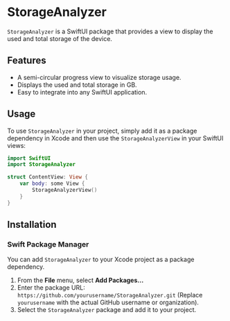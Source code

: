# StorageAnalyzer

`StorageAnalyzer` is a SwiftUI package that provides a view to display the used and total storage of the device.

## Features

*   A semi-circular progress view to visualize storage usage.
*   Displays the used and total storage in GB.
*   Easy to integrate into any SwiftUI application.

## Usage

To use `StorageAnalyzer` in your project, simply add it as a package dependency in Xcode and then use the `StorageAnalyzerView` in your SwiftUI views:

```swift
import SwiftUI
import StorageAnalyzer

struct ContentView: View {
    var body: some View {
        StorageAnalyzerView()
    }
}
```

## Installation

### Swift Package Manager

You can add `StorageAnalyzer` to your Xcode project as a package dependency.

1.  From the **File** menu, select **Add Packages...**
2.  Enter the package URL: `https://github.com/yourusername/StorageAnalyzer.git` (Replace `yourusername` with the actual GitHub username or organization).
3.  Select the `StorageAnalyzer` package and add it to your project.
